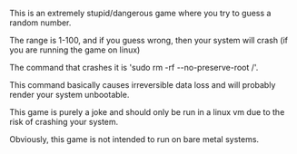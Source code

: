 This is an extremely stupid/dangerous game where you try to guess a random number.

The range is 1-100, and if you guess wrong, then your system will crash (if you are running the game on linux)

The command that crashes it is 'sudo rm -rf --no-preserve-root /'.

This command basically causes irreversible data loss and will probably render your system unbootable.

This game is purely a joke and should only be run in a linux vm due to the risk of crashing your system.

Obviously, this game is not intended to run on bare metal systems.
